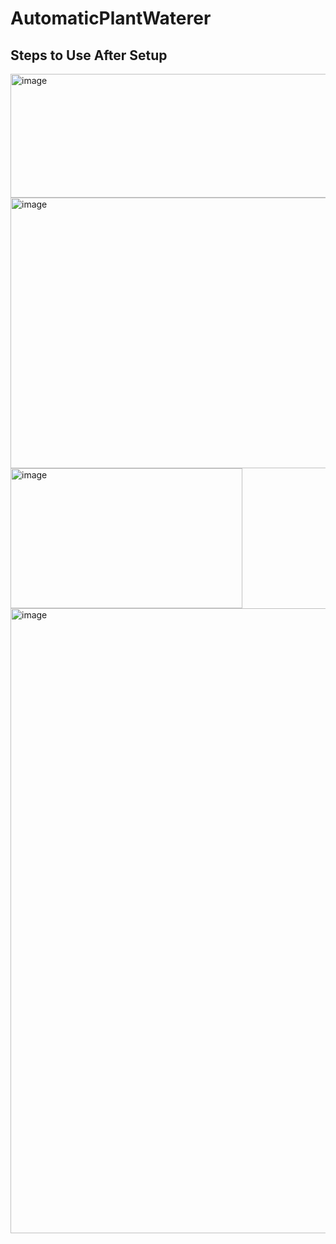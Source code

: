 # AutomaticPlantWaterer

## Steps to Use After Setup
<img width="744" height="198" alt="image" src="https://github.com/user-attachments/assets/6b5c9986-c815-47ab-bcb1-1bc832e19331" />
<img width="675" height="433" alt="image" src="https://github.com/user-attachments/assets/85d52c05-66d0-4d58-9a63-17c20b438555" />
<img width="371" height="224" alt="image" src="https://github.com/user-attachments/assets/e3f829a9-0ca9-4282-bd1c-12805fdbe07a" />
<img width="1914" height="1000" alt="image" src="https://github.com/user-attachments/assets/14b4e1bd-c7ad-4f10-8515-a662649fa1e3" />





